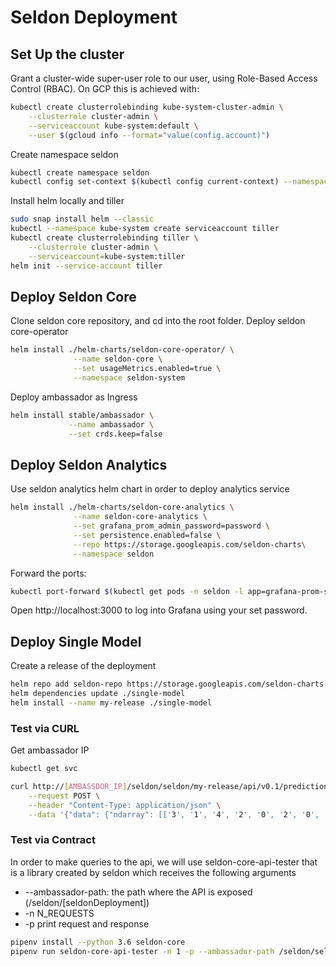 # Seldon Deployment

## Set Up the cluster

Grant a cluster-wide super-user role to our user, using Role-Based Access Control (RBAC). On GCP this is achieved with:

```bash
kubectl create clusterrolebinding kube-system-cluster-admin \
    --clusterrole cluster-admin \
    --serviceaccount kube-system:default \
    --user $(gcloud info --format="value(config.account)")
```

Create namespace seldon

```bash
kubectl create namespace seldon
kubectl config set-context $(kubectl config current-context) --namespace=seldon
```

Install helm locally and tiller

```bash 
sudo snap install helm --classic
kubectl --namespace kube-system create serviceaccount tiller
kubectl create clusterrolebinding tiller \
    --clusterrole cluster-admin \
    --serviceaccount=kube-system:tiller
helm init --service-account tiller
```

## Deploy Seldon Core

Clone seldon core repository, and cd into the root folder. Deploy seldon core-operator

```bash
helm install ./helm-charts/seldon-core-operator/ \
              --name seldon-core \
              --set usageMetrics.enabled=true \
              --namespace seldon-system
```

Deploy ambassador as Ingress

```bash
helm install stable/ambassador \
             --name ambassador \
             --set crds.keep=false
```

## Deploy Seldon Analytics

Use seldon analytics helm chart in order to deploy analytics service

```bash
helm install ./helm-charts/seldon-core-analytics \
              --name seldon-core-analytics \
              --set grafana_prom_admin_password=password \
              --set persistence.enabled=false \
              --repo https://storage.googleapis.com/seldon-charts\
              --namespace seldon
```

Forward the ports:

```bash
kubectl port-forward $(kubectl get pods -n seldon -l app=grafana-prom-server -o jsonpath='{.items[0].metadata.name}') -n seldon 3000:3000
```

Open http://localhost:3000 to log into Grafana using your set password.

## Deploy Single Model

Create a release of the deployment

```bash
helm repo add seldon-repo https://storage.googleapis.com/seldon-charts
helm dependencies update ./single-model
helm install --name my-release ./single-model
```

### Test via CURL

Get ambassador IP

```bash
kubectl get svc
```

```bash
curl http://[AMBASSDOR_IP]/seldon/seldon/my-release/api/v0.1/predictions \
    --request POST \
    --header "Content-Type: application/json" \
    --data '{"data": {"ndarray": [['3', '1', '4', '2', '0', '2', '0', '0', '1']]}}'
```

### Test via Contract

In order to make queries to the api, we will use seldon-core-api-tester that is a library created by seldon which receives the following arguments

* --ambassador-path: the path where the API is exposed (/seldon/[seldonDeployment])
* -n N_REQUESTS
* -p print request and response

```bash
pipenv install --python 3.6 seldon-core
pipenv run seldon-core-api-tester -n 1 -p --ambassador-path /seldon/seldon/nati contract.json 35.199.112.111 80
```
